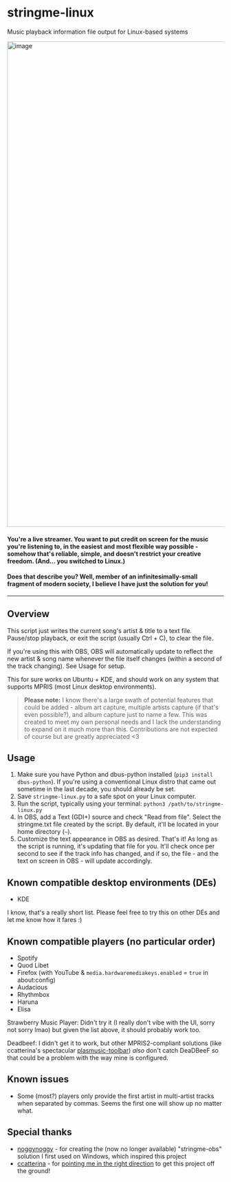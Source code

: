 # stringme-linux
Music playback information file output for Linux-based systems

<img width="1884" height="1129" alt="image" src="https://github.com/user-attachments/assets/c73def00-0416-451b-8df1-381e90b65e38" />

#### You're a live streamer. You want to put credit on screen for the music you're listening to, in the easiest and most flexible way possible - somehow that's reliable, simple, and doesn't restrict your creative freedom. (And... you switched to Linux.)

#### Does that describe you? Well, member of an infinitesimally-small fragment of modern society, I believe I have just the solution for you!

_________

## Overview
This script just writes the current song's artist & title to a text file. Pause/stop playback, or exit the script (usually Ctrl + C), to clear the file.

If you're using this with OBS, OBS will automatically update to reflect the new artist & song name whenever the file itself changes (within a second of the track changing). See Usage for setup.

This for sure works on Ubuntu + KDE, and should work on any system that supports MPRIS (most Linux desktop environments).

> **Please note:** I know there's a large swath of potential features that could be added - album art capture, multiple artists capture (if that's even possible?), and album capture just to name a few. This was created to meet my own personal needs and I lack the understanding to expand on it much more than this. Contributions are not expected of course but are greatly appreciated <3

## Usage
1. Make sure you have Python and dbus-python installed (`pip3 install dbus-python`). If you're using a conventional Linux distro that came out sometime in the last decade, you should already be set.
2. Save `stringme-linux.py` to a safe spot on your Linux computer.
3. Run the script, typically using your terminal: `python3 /path/to/stringme-linux.py`
4. In OBS, add a Text (GDI+) source and check "Read from file". Select the stringme.txt file created by the script. By default, it'll be located in your home directory (`~`).
5. Customize the text appearance in OBS as desired.
That's it! As long as the script is running, it's updating that file for you. It'll check once per second to see if the track info has changed, and if so, the file - and the text on screen in OBS - will update accordingly.

## Known compatible desktop environments (DEs)
- KDE

I know, that's a really short list. Please feel free to try this on other DEs and let me know how it fares :)

## Known compatible players (no particular order)
- Spotify
- Quod Libet
- Firefox (with YouTube & `media.hardwaremediakeys.enabled` = `true` in about:config)
- Audacious
- Rhythmbox
- Haruna
- Elisa

Strawberry Music Player: Didn't try it (I really don't vibe with the UI, sorry not sorry lmao) but given the list above, it should probably work too.

Deadbeef: I didn't get it to work, but other MPRIS2-compliant solutions (like ccatterina's spectacular [plasmusic-toolbar](https://github.com/ccatterina/plasmusic-toolbar)) _also_ don't catch DeaDBeeF so that could be a problem with the way mine is configured.

## Known issues
* Some (most?) players only provide the first artist in multi-artist tracks when separated by commas. Seems the first one will show up no matter what.

## Special thanks
- [noggynoggy](https://github.com/noggynoggy) - for creating the (now no longer available) "stringme-obs" solution I first used on Windows, which inspired this project
- [ccatterina](https://github.com/ccatterina) - for [pointing me in the right direction](https://github.com/ccatterina/plasmusic-toolbar/discussions/223#discussioncomment-14095165) to get this project off the ground!
